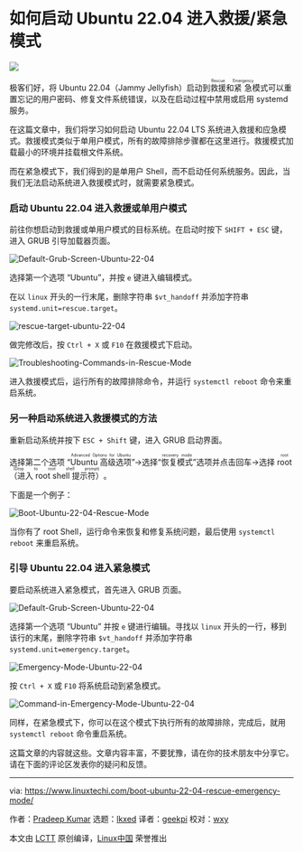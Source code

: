 [#]: subject: "How to Boot Ubuntu 22.04 into Rescue / Emergency Mode"
[#]: via: "https://www.linuxtechi.com/boot-ubuntu-22-04-rescue-emergency-mode/"
[#]: author: "Pradeep Kumar https://www.linuxtechi.com/author/pradeep/"
[#]: collector: "lkxed"
[#]: translator: "geekpi"
[#]: reviewer: "wxy"
[#]: publisher: "wxy"
[#]: url: "https://linux.cn/article-14750-1.html"

如何启动 Ubuntu 22.04 进入救援/紧急模式
======

![](https://img.linux.net.cn/data/attachment/album/202206/24/101647n4nru1ayaw4nrnue.jpg)

极客们好，将 Ubuntu 22.04（Jammy Jellyfish）启动到<ruby>救援<rt>Rescue</rt></ruby>和<ruby>紧急<rt>Emergency</rt></ruby>模式可以重置忘记的用户密码、修复文件系统错误，以及在启动过程中禁用或启用 systemd 服务。

在这篇文章中，我们将学习如何启动 Ubuntu 22.04 LTS 系统进入救援和应急模式。救援模式类似于单用户模式，所有的故障排除步骤都在这里进行。救援模式加载最小的环境并挂载根文件系统。

而在紧急模式下，我们得到的是单用户 Shell，而不启动任何系统服务。因此，当我们无法启动系统进入救援模式时，就需要紧急模式。

### 启动 Ubuntu 22.04 进入救援或单用户模式

前往你想启动到救援或单用户模式的目标系统。在启动时按下 `SHIFT + ESC` 键，进入 GRUB 引导加载器页面。

![Default-Grub-Screen-Ubuntu-22-04][1]

选择第一个选项 “Ubuntu”，并按 `e` 键进入编辑模式。

在以 `linux` 开头的一行末尾，删除字符串 `$vt_handoff` 并添加字符串 `systemd.unit=rescue.target`。

![rescue-target-ubuntu-22-04][2]

做完修改后，按 `Ctrl + X` 或 `F10` 在救援模式下启动。

![Troubleshooting-Commands-in-Rescue-Mode][3]

进入救援模式后，运行所有的故障排除命令，并运行 `systemctl reboot` 命令来重启系统。

### 另一种启动系统进入救援模式的方法

重新启动系统并按下 `ESC + Shift` 键，进入 GRUB 启动界面。

选择第二个选项 “<ruby>Ubuntu 高级选项<rt>Advanced Options for Ubuntu</rt></ruby>”->选择“<ruby>恢复模式<rt>recovery mode</rt></ruby>”选项并点击回车->选择 <ruby>root（进入 root shell 提示符）<rt>root (Drop to root shell prompt)</rt></ruby>。

下面是一个例子：

![Boot-Ubuntu-22-04-Rescue-Mode][4]

当你有了 root Shell，运行命令来恢复和修复系统问题，最后使用 `systemctl reboot` 来重启系统。

### 引导 Ubuntu 22.04 进入紧急模式

要启动系统进入紧急模式，首先进入 GRUB 页面。

![Default-Grub-Screen-Ubuntu-22-04][5]

选择第一个选项 “Ubuntu” 并按 `e` 键进行编辑。寻找以 `linux` 开头的一行，移到该行的末尾，删除字符串 `$vt_handoff` 并添加字符串 `systemd.unit=emergency.target`。

![Emergency-Mode-Ubuntu-22-04][6]

按 `Ctrl + X` 或 `F10` 将系统启动到紧急模式。

![Command-in-Emergency-Mode-Ubuntu-22-04][7]

同样，在紧急模式下，你可以在这个模式下执行所有的故障排除，完成后，就用 `systemctl reboot` 命令重启系统。

这篇文章的内容就这些。文章内容丰富，不要犹豫，请在你的技术朋友中分享它。请在下面的评论区发表你的疑问和反馈。

--------------------------------------------------------------------------------

via: https://www.linuxtechi.com/boot-ubuntu-22-04-rescue-emergency-mode/

作者：[Pradeep Kumar][a]
选题：[lkxed][b]
译者：[geekpi](https://github.com/geekpi)
校对：[wxy](https://github.com/wxy)

本文由 [LCTT](https://github.com/LCTT/TranslateProject) 原创编译，[Linux中国](https://linux.cn/) 荣誉推出

[a]: https://www.linuxtechi.com/author/pradeep/
[b]: https://github.com/lkxed
[1]: https://www.linuxtechi.com/wp-content/uploads/2022/06/Default-Grub-Screen-Ubuntu-22-04.png
[2]: https://www.linuxtechi.com/wp-content/uploads/2022/06/rescue-target-ubuntu-22-04.png
[3]: https://www.linuxtechi.com/wp-content/uploads/2022/06/Troubleshooting-Commands-in-Rescue-Mode.png
[4]: https://www.linuxtechi.com/wp-content/uploads/2022/06/Boot-Ubuntu-22-04-Rescue-Mode.gif
[5]: https://www.linuxtechi.com/wp-content/uploads/2022/06/Default-Grub-Screen-Ubuntu-22-04.png
[6]: https://www.linuxtechi.com/wp-content/uploads/2022/06/Emergency-Mode-Ubuntu-22-04.png
[7]: https://www.linuxtechi.com/wp-content/uploads/2022/06/Command-in-Emergency-Mode-Ubuntu-22-04.png
